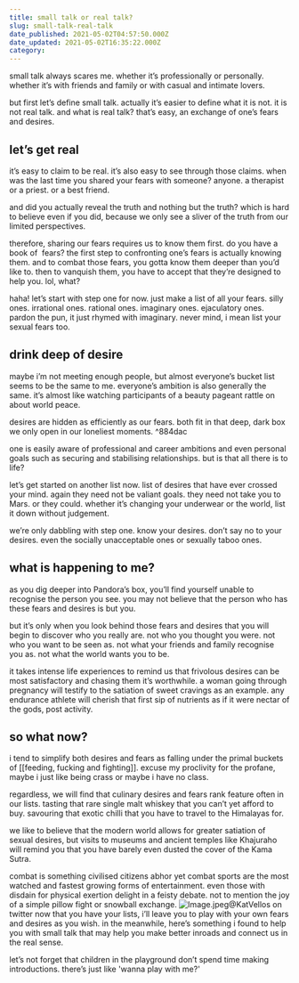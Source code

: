 ```yaml
---
title: small talk or real talk?
slug: small-talk-real-talk
date_published: 2021-05-02T04:57:50.000Z
date_updated: 2021-05-02T16:35:22.000Z
category: 
---
```

small talk always scares me. whether it’s professionally or personally. whether it’s with friends and family or with casual and intimate lovers.

but first let’s define small talk. actually it’s easier to define what it is not. it is not real talk. and what is real talk? that’s easy, an exchange of one’s fears and desires.

## let’s get real

it’s easy to claim to be real. it’s also easy to see through those claims. when was the last time you shared your fears with someone? anyone. a therapist or a priest. or a best friend.

and did you actually reveal the truth and nothing but the truth? which is hard to believe even if you did, because we only see a sliver of the truth from our limited perspectives.

therefore, sharing our fears requires us to know them first. do you have a book of  fears? the first step to confronting one’s fears is actually knowing them. and to combat those fears, you gotta know them deeper than you’d like to. then to vanquish them, you have to accept that they’re designed to help you. lol, what?

haha! let’s start with step one for now. just make a list of all your fears. silly ones. irrational ones. rational ones. imaginary ones. ejaculatory ones. pardon the pun, it just rhymed with imaginary. never mind, i mean list your sexual fears too.

## drink deep of desire

maybe i’m not meeting enough people, but almost everyone’s bucket list seems to be the same to me. everyone’s ambition is also generally the same. it’s almost like watching participants of a beauty pageant rattle on about world peace.

desires are hidden as efficiently as our fears. both fit in that deep, dark box we only open in our loneliest moments. ^884dac

one is easily aware of professional and career ambitions and even personal goals such as securing and stabilising relationships. but is that all there is to life?

let’s get started on another list now. list of desires that have ever crossed your mind. again they need not be valiant goals. they need not take you to Mars. or they could. whether it’s changing your underwear or the world, list it down without judgement.

we’re only dabbling with step one. know your desires. don’t say no to your desires. even the socially unacceptable ones or sexually taboo ones.

## what is happening to me?

as you dig deeper into Pandora’s box, you’ll find yourself unable to recognise the person you see. you may not believe that the person who has these fears and desires is but you.

but it’s only when you look behind those fears and desires that you will begin to discover who you really are. not who you thought you were. not who you want to be seen as. not what your friends and family recognise you as. not what the world wants you to be.

it takes intense life experiences to remind us that frivolous desires can be most satisfactory and chasing them it’s worthwhile. a woman going through pregnancy will testify to the satiation of sweet cravings as an example. any endurance athlete will cherish that first sip of nutrients as if it were nectar of the gods, post activity.

## so what now?

i tend to simplify both desires and fears as falling under the primal buckets of [[feeding, fucking and fighting]]. excuse my proclivity for the profane, maybe i just like being crass or maybe i have no class.

regardless, we will find that culinary desires and fears rank feature often in our lists. tasting that rare single malt whiskey that you can’t yet afford to buy. savouring that exotic chilli that you have to travel to the Himalayas for.

we like to believe that the modern world allows for greater satiation of sexual desires, but visits to museums and ancient temples like Khajuraho will remind you that you have barely even dusted the cover of the Kama Sutra.

combat is something civilised citizens abhor yet combat sports are the most watched and fastest growing forms of entertainment. even those with disdain for physical exertion delight in a feisty debate. not to mention the joy of a simple pillow fight or snowball exchange.
![Image.jpeg](https://res.craft.do/user/full/aea53ecb-f07e-7684-f954-13f587938a00/doc/800E9E51-8BE3-46F4-96C3-1C2237A255B2/3C2C54B3-DAD1-4E48-9B42-133F732BBCEB_2)@KatVellos on twitter
now that you have your lists, i’ll leave you to play with your own fears and desires as you wish. in the meanwhile, here’s something i found to help you with small talk that may help you make better inroads and connect us in the real sense. 

let’s not forget that children in the playground don’t spend time making introductions. there’s just like 'wanna play with me?'
